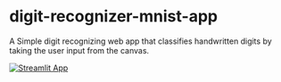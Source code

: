 # digit-recognizer-mnist-app
A Simple digit recognizing web app that classifies handwritten digits by taking the user input from the canvas.

[![Streamlit App](https://static.streamlit.io/badges/streamlit_badge_black_white.svg)](https://share.streamlit.io/vmc99/digit-recognizer-mnist-app/main/app.py)